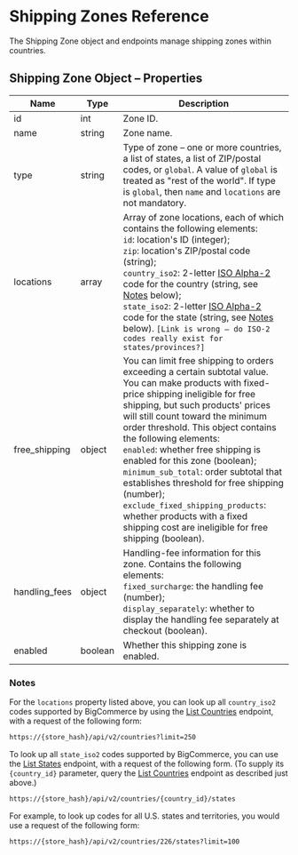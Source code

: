 # <span class="jumptarget"> Shipping Zones Reference </span>

The Shipping Zone object and endpoints manage shipping zones within countries.

## <span class="jumptarget"> Shipping Zone Object – Properties </span>

| Name | Type | Description |
|---|---|---|
| id | int | Zone ID. | 
| name | string | Zone name. |
| type | string | Type of zone – one or more countries, a list of states, a list of ZIP/postal codes, or `global`. A value of `global` is treated as "rest of the world". If type is `global`, then `name` and `locations` are not mandatory. | 
| locations |array | Array of zone locations, each of which contains the following elements:<br> `id`: location's ID (integer);<br> `zip`: location's ZIP/postal code (string);<br> `country_iso2`: 2-letter [ISO Alpha-2](https://en.wikipedia.org/wiki/ISO_3166-1_alpha-2) code for the country (string, see [Notes](#zoneobjnote) below);<br> `state_iso2`: 2-letter [ISO Alpha-2](https://en.wikipedia.org/wiki/ISO_3166-1_alpha-2) code for the state (string, see [Notes](#zoneobjnote) below). `[Link is wrong – do ISO-2 codes really exist for states/provinces?]` |
| free_shipping | object | You can limit free shipping to orders exceeding a certain subtotal value. You can make products with fixed-price shipping ineligible for free shipping, but such products' prices will still count toward the minimum order threshold. This object contains the following elements: <br> `enabled`: whether free shipping is enabled for this zone (boolean);<br> `minimum_sub_total`: order subtotal that establishes threshold for free shipping (number);<br> `exclude_fixed_shipping_products`: whether products with a fixed shipping cost are ineligible for free shipping (boolean). |
| handling_fees | object | Handling-fee information for this zone. Contains the following elements: <br> `fixed_surcharge`: the handling fee (number);<br> `display_separately`: whether to display the handling fee separately at checkout (boolean). |
| enabled | boolean | Whether this shipping zone is enabled. |


### <span class="jumptarget" id="zoneobjnote"> Notes </span>

For the `locations` property listed above, you can look up all `country_iso2` codes supported by BigCommerce by using the [List Countries](/api/v2/#list-countries) endpoint, with a request of the following form: 

```html
https://{store_hash}/api/v2/countries?limit=250
```

To look up all `state_iso2` codes supported by BigCommerce, you can use the [List States](/api/v2/#list-countries) endpoint, with a request of the following form. (To&#160;supply its `{country_id}` parameter, query the [List Countries](/api/v2/#list-states) endpoint as described just above.)

```html
https://{store_hash}/api/v2/countries/{country_id}/states
```   
 
For example, to look up codes for all U.S. states and territories, you would use a request of the following form:
 
```html
https://{store_hash}/api/v2/countries/226/states?limit=100
```
